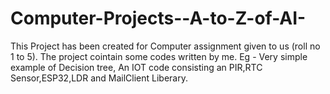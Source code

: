 # Computer-Projects--A-to-Z-of-AI-

This Project has been created for Computer assignment given to us (roll no 1 to 5). The project cointain some codes written by me. Eg - Very simple example of Decision tree, An IOT code consisting an PIR,RTC Sensor,ESP32,LDR and MailClient Liberary.

